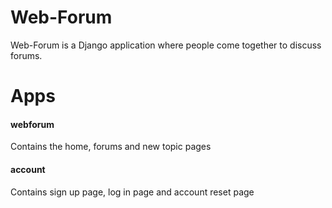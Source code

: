 # Web-Forum
Web-Forum is a Django application where people come together to discuss forums.

# Apps
<h4>webforum</h4>
Contains the home, forums and new topic pages

<h4>account</h4>
Contains sign up page, log in page and account reset page
